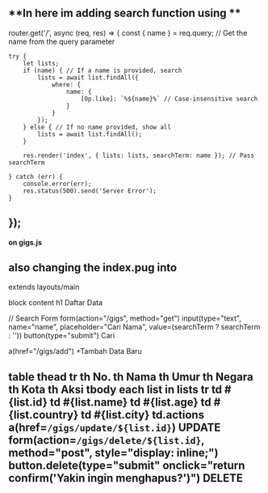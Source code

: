 **In here im adding search function using **
------------------------------------------------------------------------
router.get('/', async (req, res) => {
    const { name } = req.query; // Get the name from the query parameter

    try {
        let lists;
        if (name) { // If a name is provided, search
            lists = await list.findAll({
                where: {
                    name: {
                        [Op.like]: `%${name}%` // Case-insensitive search
                    }
                }
            });
        } else { // If no name provided, show all
            lists = await list.findAll();
        }

        res.render('index', { lists: lists, searchTerm: name }); // Pass searchTerm

    } catch (err) {
        console.error(err);
        res.status(500).send('Server Error');
    }
});
------------------------------------------------------------------------
**on gigs.js**

**also changing the index.pug into**
------------------------------------------------------------------------
extends layouts/main

block content
  h1 Daftar Data

  // Search Form
  form(action="/gigs", method="get")
    input(type="text", name="name", placeholder="Cari Nama", value=(searchTerm ? searchTerm : ''))
    button(type="submit") Cari

  a(href="/gigs/add") +Tambah Data Baru

  table
    thead
      tr
        th No.
        th Nama
        th Umur
        th Negara
        th Kota
        th Aksi
    tbody
      each list in lists
        tr
          td #{list.id}
          td #{list.name}
          td #{list.age}
          td #{list.country}
          td #{list.city}
          td.actions
            a(href=`/gigs/update/${list.id}`) UPDATE
            form(action=`/gigs/delete/${list.id}`, method="post", style="display: inline;")
              button.delete(type="submit" onclick="return confirm('Yakin ingin menghapus?')") DELETE
  ------------------------------------------------------------------------

